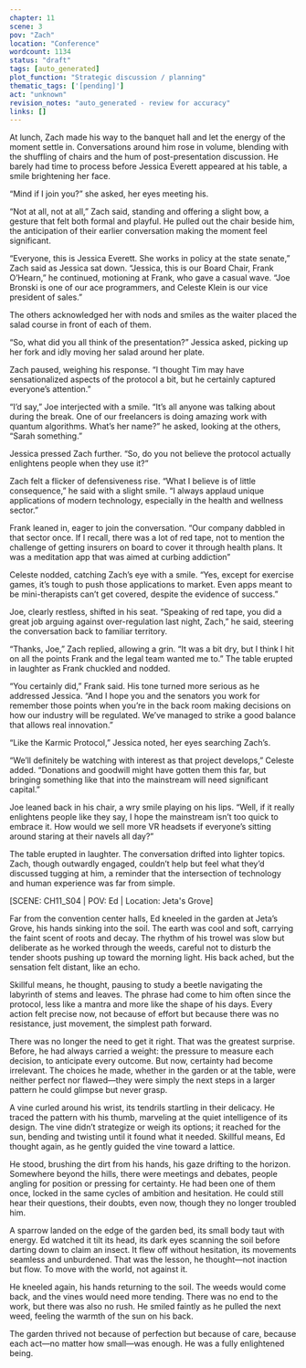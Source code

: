 ```yaml
---
chapter: 11
scene: 3
pov: "Zach"
location: "Conference"
wordcount: 1134
status: "draft"
tags: [auto_generated]
plot_function: "Strategic discussion / planning"
thematic_tags: ['[pending]']
act: "unknown"
revision_notes: "auto_generated - review for accuracy"
links: []
---
```


At lunch, Zach made his way to the banquet hall and let the energy of the moment settle in. Conversations around him rose in volume, blending with the shuffling of chairs and the hum of post-presentation discussion. He barely had time to process before Jessica Everett appeared at his table, a smile brightening her face. 

“Mind if I join you?” she asked, her eyes meeting his. 

“Not at all, not at all,” Zach said, standing and offering a slight bow, a gesture that felt both formal and playful. He pulled out the chair beside him, the anticipation of their earlier conversation making the moment feel significant. 

“Everyone, this is Jessica Everett. She works in policy at the state senate,” Zach said as Jessica sat down. “Jessica, this is our Board Chair, Frank O’Hearn,” he continued, motioning at Frank, who gave a casual wave. “Joe Bronski is one of our ace programmers, and Celeste Klein is our vice president of sales.” 

The others acknowledged her with nods and smiles as the waiter placed the salad course in front of each of them.  

“So, what did you all think of the presentation?” Jessica asked, picking up her fork and idly moving her salad around her plate. 

Zach paused, weighing his response. “I thought Tim may have sensationalized aspects of the protocol a bit, but he certainly captured everyone’s attention.” 

“I’d say,” Joe interjected with a smile. “It’s all anyone was talking about during the break. One of our freelancers is doing amazing work with quantum algorithms. What’s her name?” he asked, looking at the others, “Sarah something.” 

Jessica pressed Zach further. “So, do you not believe the protocol actually enlightens people when they use it?” 

Zach felt a flicker of defensiveness rise. “What I believe is of little consequence,” he said with a slight smile. “I always applaud unique applications of modern technology, especially in the health and wellness sector.” 

Frank leaned in, eager to join the conversation. “Our company dabbled in that sector once. If I recall, there was a lot of red tape, not to mention the challenge of getting insurers on board to cover it through health plans. It was a meditation app that was aimed at curbing addiction” 

Celeste nodded, catching Zach’s eye with a smile. “Yes, except for exercise games, it’s tough to push those applications to market. Even apps meant to be mini-therapists can’t get covered, despite the evidence of success.” 

Joe, clearly restless, shifted in his seat. “Speaking of red tape, you did a great job arguing against over-regulation last night, Zach,” he said, steering the conversation back to familiar territory. 

“Thanks, Joe,” Zach replied, allowing a grin. “It was a bit dry, but I think I hit on all the points Frank and the legal team wanted me to.” The table erupted in laughter as Frank chuckled and nodded. 

“You certainly did,” Frank said. His tone turned more serious as he addressed Jessica. “And I hope you and the senators you work for remember those points when you’re in the back room making decisions on how our industry will be regulated. We’ve managed to strike a good balance that allows real innovation.” 

“Like the Karmic Protocol,” Jessica noted, her eyes searching Zach’s. 

“We’ll definitely be watching with interest as that project develops,” Celeste added. “Donations and goodwill might have gotten them this far, but bringing something like that into the mainstream will need significant capital.” 

Joe leaned back in his chair, a wry smile playing on his lips. “Well, if it really enlightens people like they say, I hope the mainstream isn’t too quick to embrace it. How would we sell more VR headsets if everyone’s sitting around staring at their navels all day?” 

The table erupted in laughter. The conversation drifted into lighter topics. Zach, though outwardly engaged, couldn’t help but feel what they’d discussed tugging at him, a reminder that the intersection of technology and human experience was far from simple. 

 [SCENE: CH11_S04 | POV: Ed | Location: Jeta's Grove]

Far from the convention center halls, Ed kneeled in the garden at Jeta’s Grove, his hands sinking into the soil. The earth was cool and soft, carrying the faint scent of roots and decay. The rhythm of his trowel was slow but deliberate as he worked through the weeds, careful not to disturb the tender shoots pushing up toward the morning light. His back ached, but the sensation felt distant, like an echo. 

Skillful means, he thought, pausing to study a beetle navigating the labyrinth of stems and leaves. The phrase had come to him often since the protocol, less like a mantra and more like the shape of his days. Every action felt precise now, not because of effort but because there was no resistance, just movement, the simplest path forward. 

There was no longer the need to get it right. That was the greatest surprise. Before, he had always carried a weight: the pressure to measure each decision, to anticipate every outcome. But now, certainty had become irrelevant. The choices he made, whether in the garden or at the table, were neither perfect nor flawed—they were simply the next steps in a larger pattern he could glimpse but never grasp. 

A vine curled around his wrist, its tendrils startling in their delicacy. He traced the pattern with his thumb, marveling at the quiet intelligence of its design. The vine didn’t strategize or weigh its options; it reached for the sun, bending and twisting until it found what it needed. Skillful means, Ed thought again, as he gently guided the vine toward a lattice. 

He stood, brushing the dirt from his hands, his gaze drifting to the horizon. Somewhere beyond the hills, there were meetings and debates, people angling for position or pressing for certainty. He had been one of them once, locked in the same cycles of ambition and hesitation. He could still hear their questions, their doubts, even now, though they no longer troubled him. 

A sparrow landed on the edge of the garden bed, its small body taut with energy. Ed watched it tilt its head, its dark eyes scanning the soil before darting down to claim an insect. It flew off without hesitation, its movements seamless and unburdened. That was the lesson, he thought—not inaction but flow. To move with the world, not against it. 

He kneeled again, his hands returning to the soil. The weeds would come back, and the vines would need more tending. There was no end to the work, but there was also no rush. He smiled faintly as he pulled the next weed, feeling the warmth of the sun on his back. 

The garden thrived not because of perfection but because of care, because each act—no matter how small—was enough. He was a fully enlightened being.
